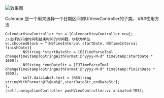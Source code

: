 ![效果图](https://github.com/xiachengaa/Calendar/blob/master/calendar.gif)

Calendar 是一个用来选择一个日期区间的UIViewController的子类。
###使用方法
```
CalendarViewController *vc = [CalendarViewController new];
//选择的开始时间和结束时间的时间戳，以秒为单位
vc.choosedBlock = ^(NSTimeInterval startDate, NSTimeInterval finishDate){
        NSString *startDateStr = [EJTimeParseTool changeTimeStampToStringWithFormat:@"yyyy-M-d" timeStamp:startDate * 1000];
        NSString *endDateStr = [EJTimeParseTool changeTimeStampToStringWithFormat:@"yyyy-M-d" timeStamp:finishDate * 1000];
        self.dataLabel.text = [NSString stringWithFormat:@"%@\n%@",startDateStr,endDateStr];
};
[self.navigationController pushViewController:vc animated:YES];
```
